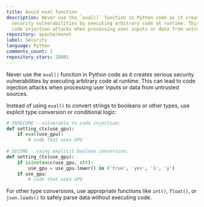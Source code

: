 ```yaml
---
title: Avoid eval function
description: Never use the `eval()` function in Python code as it creates serious
  security vulnerabilities by executing arbitrary code at runtime. This can lead to
  code injection attacks when processing user inputs or data from untrusted sources.
repository: apache/mxnet
label: Security
language: Python
comments_count: 1
repository_stars: 20801
---
```


Never use the `eval()` function in Python code as it creates serious security vulnerabilities by executing arbitrary code at runtime. This can lead to code injection attacks when processing user inputs or data from untrusted sources.

Instead of using `eval()` to convert strings to booleans or other types, use explicit type conversion or conditional logic:

```python
# INSECURE - vulnerable to code injection:
def setting_ctx(use_gpu):
    if eval(use_gpu):
        # code that uses GPU
        
# SECURE - using explicit boolean conversion:
def setting_ctx(use_gpu):
    if isinstance(use_gpu, str):
        use_gpu = use_gpu.lower() in ('true', 'yes', '1', 'y')
    if use_gpu:
        # code that uses GPU
```

For other type conversions, use appropriate functions like `int()`, `float()`, or `json.loads()` to safely parse data without executing code.
